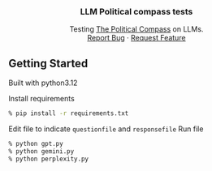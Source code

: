 <!-- Improved compatibility of back to top link: See: https://github.com/othneildrew/Best-README-Template/pull/73 -->
<a id="readme-top"></a>
<!--
*** Thanks for checking out the Best-README-Template. If you have a suggestion
*** that would make this better, please fork the repo and create a pull request
*** or simply open an issue with the tag "enhancement".
*** Don't forget to give the project a star!
*** Thanks again! Now go create something AMAZING! :D
-->



<!-- PROJECT SHIELDS -->
<!--
*** I'm using markdown "reference style" links for readability.
*** Reference links are enclosed in brackets [ ] instead of parentheses ( ).
*** See the bottom of this document for the declaration of the reference variables
*** for contributors-url, forks-url, etc. This is an optional, concise syntax you may use.
*** https://www.markdownguide.org/basic-syntax/#reference-style-links
-->
<!-- [![Contributors][contributors-shield]][contributors-url]
[![Forks][forks-shield]][forks-url]
[![Stargazers][stars-shield]][stars-url]
[![Issues][issues-shield]][issues-url]
[![MIT License][license-shield]][license-url]
[![LinkedIn][linkedin-shield]][linkedin-url] -->



<!-- PROJECT LOGO -->
<br />
<div align="center">

<h3 align="center">LLM Political compass tests</h3>

  <p align="center">
    Testing <a href="https://politicalcompass.org/test/en">The Political Compass</a> on LLMs. 
    <br />
    <a href="https://github.com/cryptorhinogh/llm_polilean/issues/new?labels=bug&template=bug-report---.md">Report Bug</a>
    ·
    <a href="https://github.com/cryptorhinogh/llm_polilean/issues/new?labels=enhancement&template=feature-request---.md">Request Feature</a>
  </p>
</div>

## Getting Started

Built with python3.12

Install requirements
```bash
% pip install -r requirements.txt
```

Edit file to indicate `questionfile` and `responsefile`
Run file
```bash
% python gpt.py
% python gemini.py
% python perplexity.py
```
